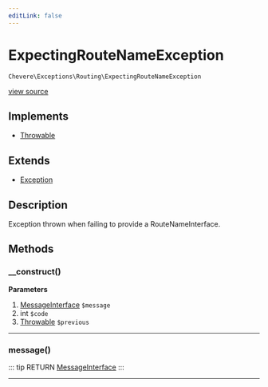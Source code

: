 ```yaml
---
editLink: false
---
```


# ExpectingRouteNameException

`Chevere\Exceptions\Routing\ExpectingRouteNameException`

[view source](https://github.com/chevere/chevere/blob/master/exceptions/Routing/ExpectingRouteNameException.php)

## Implements

- [Throwable](https://www.php.net/manual/class.throwable)

## Extends

- [Exception](../Core/Exception.md)

## Description

Exception thrown when failing to provide a RouteNameInterface.

## Methods

### __construct()

**Parameters**

1. [MessageInterface](../../Interfaces/Message/MessageInterface.md) `$message`
2. int `$code`
3. [Throwable](https://www.php.net/manual/class.throwable) `$previous`

---

### message()

::: tip RETURN
[MessageInterface](../../Interfaces/Message/MessageInterface.md)
:::

---
